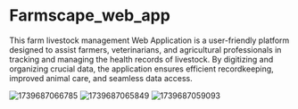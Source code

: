 # Farmscape_web_app
This farm livestock management Web Application is a user-friendly platform designed to assist farmers, veterinarians, and agricultural professionals in tracking and managing the health records of livestock. By digitizing and organizing crucial data, the application ensures efficient recordkeeping, improved animal care, and seamless data access.


![1739687066785](https://github.com/user-attachments/assets/34e3e083-c6ae-471b-a19a-469a19e32fe9)
![1739687065849](https://github.com/user-attachments/assets/54a1c564-af61-4be6-8156-4442d5c344f9)
![1739687059093](https://github.com/user-attachments/assets/64da7631-1f4c-417d-b2f9-75632b85fab9)
